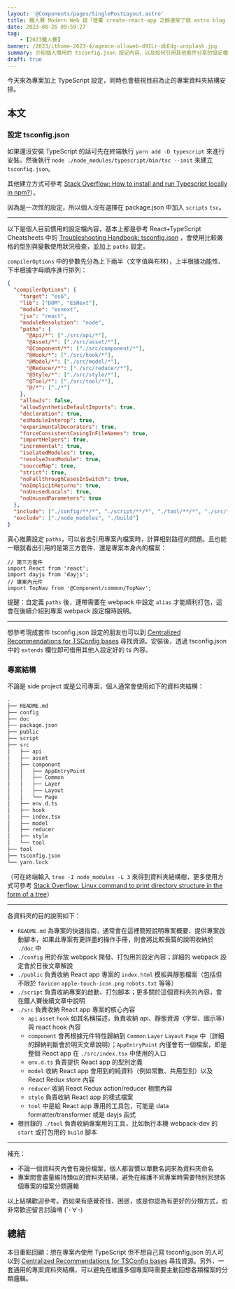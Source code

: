 ```yaml
---
layout: '@Components/pages/SinglePostLayout.astro'
title: 鐵人賽 Modern Web 組「捨棄 create-react-app 之餘還架了個 astro blog 昭告天下」第 4 天
date: 2023-08-26 09:59:27
tag:
	- [2023鐵人賽]
banner: /2023/ithome-2023-4/agence-olloweb-d9ILr-dbEdg-unsplash.jpg
summary: 介紹個人慣用的 tsconfig.json 設定內容、以及如何引用其他套件分享的設定檔；順便聊一點資料夾結構的安排方式。
draft: true
---
```


今天來為專案加上 TypeScript 設定，同時也會檢視目前為止的專案資料夾結構安排。

## 本文

### 設定 tsconfig.json

如果還沒安裝 TypeScript 的話可先在終端執行 `yarn add -D typescript` 來進行安裝。然後執行 `node ./node_modules/typescript/bin/tsc --init` 來建立 `tsconfig.json`。

其他建立方式可參考 [Stack Overflow: How to install and run Typescript locally in npm?](https://stackoverflow.com/questions/38030078/how-to-install-and-run-typescript-locally-in-npm)）。

因為是一次性的設定，所以個人沒有選擇在 package.json 中加入 `scripts` `tsc`。

---

以下是個人目前慣用的設定檔內容，基本上都是參考 React+TypeScript Cheatsheets 中的 [Troubleshooting Handbook: tsconfig.json](https://github.com/typescript-cheatsheets/react#troubleshooting-handbook-tsconfigjson) ，會使用比較嚴格的型別與變數使用狀況檢查，並加上 `paths` 設定。

`compilerOptions` 中的參數先分為上下兩半（文字值與布林），上半根據功能性、下半根據字母順序進行排列：

```json
{
  "compilerOptions": {
    "target": "es6",
    "lib": ["DOM", "ESNext"],
    "module": "esnext",
    "jsx": "react",
    "moduleResolution": "node",
    "paths": {
      "@Api/*": ["./src/api/*"],
      "@Asset/*": ["./src/asset/*"],
      "@Component/*": ["./src/component/*"],
      "@Hook/*": ["./src/hook/*"],
      "@Model/*": ["./src/model/*"],
      "@Reducer/*": ["./src/reducer/*"],
      "@Style/*": ["./src/style/*"],
      "@Tool/*": ["./src/tool/*"],
      "@/*": ["./*"]
    },
    "allowJs": false,
    "allowSyntheticDefaultImports": true,
    "declaration": true,
    "esModuleInterop": true,
    "experimentalDecorators": true,
    "forceConsistentCasingInFileNames": true,
    "importHelpers": true,
    "incremental": true,
    "isolatedModules": true,
    "resolveJsonModule": true,
    "sourceMap": true,
    "strict": true,
    "noFallthroughCasesInSwitch": true,
    "noImplicitReturns": true,
    "noUnusedLocals": true,
    "noUnusedParameters": true
  },
  "include": ["./config/**/*", "./script/**/*", "./tool/**/*", "./src/**/*", "./src/env.d.ts"],
  "exclude": ["./node_modules", "./build"]
}
```

真心推薦設定 `paths`，可以省去引用專案內檔案時，計算相對路徑的問題。且也能一眼就看出引用的是第三方套件、還是專案本身內的檔案：

```tsx
// 第三方套件
import React from 'react';
import dayjs from 'dayjs';
// 專案內元件
import TopNav from '@Component/common/TopNav';
```

提醒：自定義 `paths` 後，連帶需要在 webpack 中設定 `alias` 才能順利打包，這會在後續介紹到專案 webpack 設定檔時說明。

---

想參考現成套件 tsconfig.json 設定的朋友也可以到 [Centralized Recommendations for TSConfig bases](https://github.com/tsconfig/bases#centralized-recommendations-for-tsconfig-bases) 尋找資源。安裝後，透過 tsconfig.json 中的 `extends` 欄位即可借用其他人設定好的 ts 內容。

### 專案結構

不論是 side project 或是公司專案，個人通常會使用如下的資料夾結構：

```bash
.
├── README.md
├── config
├── doc
├── package.json
├── public
├── script
├── src
│   ├── api
│   ├── asset
│   ├── component
│   │   ├── AppEntryPoint
│   │   ├── Common
│   │   ├── Layer
│   │   ├── Layout
│   │   └── Page
│   ├── env.d.ts
│   ├── hook
│   ├── index.tsx
│   ├── model
│   ├── reducer
│   ├── style
│   └── tool
├── tool
├── tsconfig.json
└── yarn.lock
```

（可在終端輸入 `tree -I node_modules -L 3` 來得到資料夾結構樹，更多使用方式可參考 [Stack Overflow: Linux command to print directory structure in the form of a tree](https://stackoverflow.com/questions/3455625/linux-command-to-print-directory-structure-in-the-form-of-a-tree)）

---

各資料夾的目的說明如下：

- `README.md` 為專案的快速指南，通常會在這裡簡短說明專案概要、提供專案啟動腳本，如果此專案有更詳盡的操作手冊，則會將比較長篇的說明收納於 `./doc` 中
- `./config` 用於存放 webpack 開發、打包用的設定內容；詳細的 webpack 設定會於日後文章解說
- `./public` 負責收納 React app 專案的 `index.html` 模板與靜態檔案（包括但不限於 `favicon` `apple-touch-icon.png` `robots.txt` 等等）
- `./script` 負責收納專案的啟動、打包腳本；更多關於這個資料夾的內容，會在鐵人賽後續文章中說明
- `./src` 負責收納 React app 專案的核心內容
  - `api` `asset` `hook` 如其名稱描述，負責收納 api、靜態資源（字型、圖示等）與 react hook 內容
  - `component` 會再根據元件特性歸納到 `Common` `Layer` `Layout` `Page` 中（詳細的歸納判斷會於明天文章說明）；`AppEntryPoint` 內僅會有一個檔案，即是整個 React app 在 `./src/index.tsx` 中使用的入口
  - `env.d.ts` 負責提供 React app 的型別定義
  - `model` 收納 React app 會用到的純資料（例如常數、共用型別）以及 React Redux store 內容
  - `reducer` 收納 React Redux action/reducer 相關內容
  - `style` 負責收納 React app 的樣式檔案
  - `tool` 中是給 React app 專用的工具包，可能是 data formatter/transformer 或是 dayjs 函式
- 根目錄的 `./tool` 負責收納專案用的工具，比如執行本機 webpack-dev 的 `start` 或打包用的 `build` 腳本

---

補充：

- 不論一個資料夾內會有幾份檔案，個人都習慣以單數名詞來為資料夾命名
- 專案間會盡量維持類似的資料夾結構，避免在維護不同專案時需要特別回想各個專案的檔案分類邏輯

以上結構歡迎參考。而如果有感覺奇怪、困惑，或是你認為有更好的分類方式，也非常歡迎留言討論唷 (`･∀･)

## 總結

本日重點回顧：想在專案內使用 TypeScript 但不想自己寫 tsconfig.json 的人可以到 [Centralized Recommendations for TSConfig bases](https://github.com/tsconfig/bases#centralized-recommendations-for-tsconfig-bases) 尋找資源。另外，一套通用的專案資料夾結構，可以避免在維護多個專案時需要主動回想各類檔案的分類邏輯。
